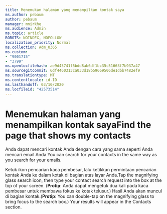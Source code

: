 ```yaml
---
title: Menemukan halaman yang menampilkan kontak saya
ms.author: pebaum
author: pebaum
manager: mnirkhe
ms.audience: Admin
ms.topic: article
ROBOTS: NOINDEX, NOFOLLOW
localization_priority: Normal
ms.collection: Adm_O365
ms.custom:
- "9001715"
- "3799"
ms.openlocfilehash: ae9d45741f5bdd8ab6df1bc35c51663f7b937a47
ms.sourcegitcommit: 6df4460313ca033d18b59669506de1dbb7482ef9
ms.translationtype: MT
ms.contentlocale: id-ID
ms.lasthandoff: 03/10/2020
ms.locfileid: "42573514"
---
```

# <a name="find-the-page-that-shows-my-contacts"></a><span data-ttu-id="c89c7-102">Menemukan halaman yang menampilkan kontak saya</span><span class="sxs-lookup"><span data-stu-id="c89c7-102">Find the page that shows my contacts</span></span>

<span data-ttu-id="c89c7-103">Anda dapat mencari kontak Anda dengan cara yang sama seperti Anda mencari email Anda.</span><span class="sxs-lookup"><span data-stu-id="c89c7-103">You can search for your contacts in the same way as you search for your emails.</span></span>
 
<span data-ttu-id="c89c7-104">Ketuk ikon pencarian kaca pembesar, lalu ketikkan permintaan pencarian kontak Anda ke dalam kotak di bagian atas layar Anda.</span><span class="sxs-lookup"><span data-stu-id="c89c7-104">Tap the magnifying glass search icon, then type your contact search request into the box at the top of your screen.</span></span> <span data-ttu-id="c89c7-105">(**Protip**: Anda dapat mengetuk dua kali pada kaca pembesar untuk membawa fokus ke kotak telusur.) Hasil Anda akan muncul di bagian kontak.</span><span class="sxs-lookup"><span data-stu-id="c89c7-105">(**Protip**: You can double-tap on the magnifying glass to bring focus to the search box.) Your results will appear in the Contacts section.</span></span>
